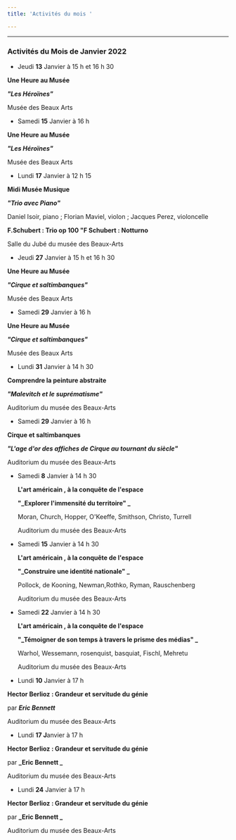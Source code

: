 ```yaml
---
title: 'Activités du mois '

---
```


***

### Activités du Mois de Janvier 2022

* Jeudi **13** Janvier à 15 h et 16 h 30

**Une Heure au Musée**

**_"Les Héroïnes"_**

Musée des Beaux Arts

* Samedi **15** Janvier à  16 h

**Une Heure au Musée**

**_"Les Héroïnes"_**

Musée des Beaux Arts  

* Lundi **17** Janvier à 12 h 15

**Midi Musée Musique**

**_"Trio avec Piano"_**

Daniel Isoir, piano ; Florian Maviel, violon ; Jacques Perez, violoncelle  

**F.Schubert : Trio op 100       "F Schubert : Notturno**

Salle du Jubé du musée des Beaux-Arts

* Jeudi **27** Janvier à 15 h et 16 h 30

**Une Heure au Musée**

**_"Cirque et saltimbanques"_**

Musée des Beaux Arts

* Samedi **29** Janvier à  16 h 

**Une Heure au Musée**

**_"Cirque et saltimbanques"_**

Musée des Beaux Arts

* Lundi **31** Janvier à 14 h 30

**Comprendre la peinture abstraite**

**_"Malevitch et le suprématisme"_**

Auditorium du musée des Beaux-Arts  

* Samedi **29** Janvier à  16 h 

**Cirque et saltimbanques**  

**_"L'age d'or des affiches de Cirque au tournant du siècle"_**  

Auditorium du musée des Beaux-Arts  

* Samedi **8** Janvier à 14 h 30    

    

  **L'art américain , à la conquête de l'espace**   

  **"_Explorer l'immensité du territoire"   _**

    

  Moran, Church, Hopper, O'Keeffe, Smithson, Christo, Turrell   

  Auditorium du musée des Beaux-Arts  

    
* Samedi **15** Janvier à 14 h 30    

    

  **L'art américain , à la conquête de l'espace**   

  **"_Construire une identité nationale"   _**

    

  Pollock, de Kooning, Newman,Rothko, Ryman, Rauschenberg      

  Auditorium du musée des Beaux-Arts   

    
* Samedi **22** Janvier à 14 h 30    

    

  **L'art américain , à la conquête de l'espace**   

  **"_Témoigner de son temps à travers le prisme des médias"   _**

    

  Warhol, Wessemann, rosenquist, basquiat, Fischl, Mehretu

  Auditorium du musée des Beaux-Arts    
*   Lundi **10** Janvier à 17 h  

**Hector Berlioz : Grandeur et servitude du génie**  

par **_Eric Bennett_**  

Auditorium du musée des Beaux-Arts     

*   Lundi **17 J**anvier à 17 h  

**Hector Berlioz : Grandeur et servitude du génie**  

par **_Eric Bennett _** 

Auditorium du musée des Beaux-Arts    

*   Lundi **24** Janvier à 17 h  

**Hector Berlioz : Grandeur et servitude du génie**  

par **_Eric Bennett _** 

Auditorium du musée des Beaux-Arts     

 

 